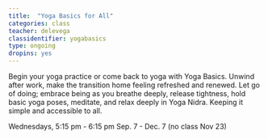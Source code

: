 ```yaml
---
title:  "Yoga Basics for All"
categories: class
teacher: delevega
classidentifier: yogabasics
type: ongoing
dropins: yes
---
```

Begin your yoga practice or come back to yoga with Yoga Basics. Unwind after work,
make the transition home feeling refreshed and renewed. Let go of doing; embrace
being as you breathe deeply, release tightness, hold basic yoga poses, meditate,
and relax deeply in Yoga Nidra. Keeping it simple and accessible to all.

Wednesdays, 5:15 pm - 6:15 pm  Sep. 7 - Dec. 7 (no class Nov 23)

